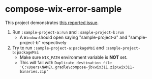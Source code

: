 # compose-wix-error-sample

This project demonstrates [this reported issue](https://github.com/JetBrains/compose-multiplatform/issues/3792).

1. Run `:sample-project-a:run` and `:sample-project-b:run`
   - A `Window` should open saying "sample-project-a" and "sample-project-b" respectively
2. Try to run `:sample-project-a:packageMsi` and `:sample-project-b:packageMsi`
   - Make sure `WIX_PATH` environment variable is **NOT** set.
   - This will fail with `Duplicate destination file 'C:\Users\NAME\.gradle\compose-jb\wix311.zip\wix311-binaries.zip'`
